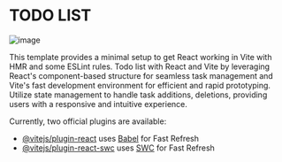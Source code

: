 # TODO LIST
![image](https://github.com/mjragon21/react-todo/assets/130816118/c606c10c-8e95-4006-b045-4054e2934250)


This template provides a minimal setup to get React working in Vite with HMR and some ESLint rules. Todo list with React and Vite by leveraging React's component-based structure for seamless task management and Vite's fast development environment for efficient and rapid prototyping. Utilize state management to handle task additions, deletions, providing users with a responsive and intuitive experience.




Currently, two official plugins are available:

- [@vitejs/plugin-react](https://github.com/vitejs/vite-plugin-react/blob/main/packages/plugin-react/README.md) uses [Babel](https://babeljs.io/) for Fast Refresh
- [@vitejs/plugin-react-swc](https://github.com/vitejs/vite-plugin-react-swc) uses [SWC](https://swc.rs/) for Fast Refresh
